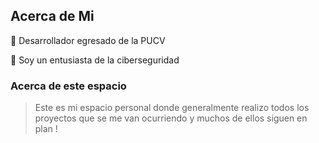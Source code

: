 

## Acerca de Mi


:large_blue_circle: Desarrollador egresado de la PUCV




:large_blue_circle: Soy un entusiasta de la ciberseguridad


### Acerca de este espacio
> Este es mi espacio personal donde generalmente realizo todos los proyectos que se me van ocurriendo y muchos de ellos siguen en plan !


